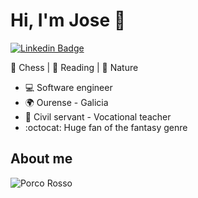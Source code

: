 
# Hi, I'm Jose :raising_hand:

[![Linkedin Badge](https://img.shields.io/badge/-jreycid-blue?style=flat-square&logo=Linkedin&logoColor=white&link=https://www.linkedin.com/in/jreycid/)](https://www.linkedin.com/in/jreycid/)

:white_heart: Chess | :blue_heart: Reading | :green_heart: Nature

- :computer: Software engineer
- :earth_africa: Ourense - Galicia
- :office: Civil servant - Vocational teacher
- :octocat: Huge fan of the fantasy genre

## About me

![Porco Rosso](https://i.imgur.com/84Ee14z.jpeg)

